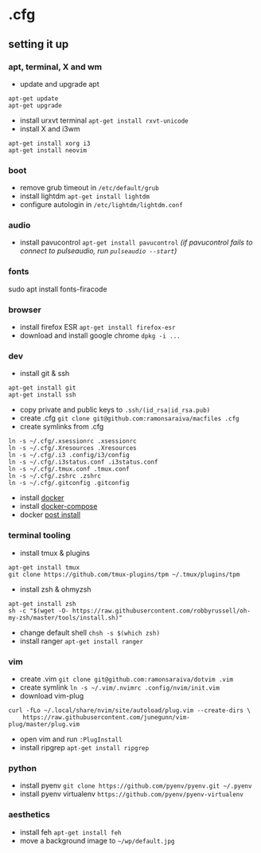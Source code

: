 # .cfg

## setting it up

### apt, terminal, X and wm
* update and upgrade apt
```
apt-get update
apt-get upgrade
```
* install urxvt terminal `apt-get install rxvt-unicode`
* install X and i3wm
```
apt-get install xorg i3
apt-get install neovim
```

### boot

* remove grub timeout in `/etc/default/grub`
* install lightdm `apt-get install lightdm`
* configure autologin in `/etc/lightdm/lightdm.conf`

### audio

* install pavucontrol `apt-get install pavucontrol` 
*(if pavucontrol fails to connect to pulseaudio, run `pulseaudio --start`)*

### fonts

sudo apt install fonts-firacode

### browser

* install firefox ESR `apt-get install firefox-esr`
* download and install google chrome `dpkg -i ...`

### dev

* install git & ssh
```
apt-get install git
apt-get install ssh
```
* copy private and public keys to `.ssh/(id_rsa|id_rsa.pub)`
* create .cfg `git clone git@github.com:ramonsaraiva/macfiles .cfg`
* create symlinks from .cfg
```
ln -s ~/.cfg/.xsessionrc .xsessionrc
ln -s ~/.cfg/.Xresources .Xresources
ln -s ~/.cfg/.i3 .config/i3/config
ln -s ~/.cfg/.i3status.conf .i3status.conf
ln -s ~/.cfg/.tmux.conf .tmux.conf
ln -s ~/.cfg/.zshrc .zshrc
ln -s ~/.cfg/.gitconfig .gitconfig
```
* install [docker](https://docs.docker.com/install/linux/docker-ce/debian/)
* install [docker-compose](https://docs.docker.com/compose/install/)
* docker [post install](https://docs.docker.com/install/linux/linux-postinstall/)

### terminal tooling

* install tmux & plugins
```
apt-get install tmux
git clone https://github.com/tmux-plugins/tpm ~/.tmux/plugins/tpm
```
* install zsh & ohmyzsh
```
apt-get install zsh
sh -c "$(wget -O- https://raw.githubusercontent.com/robbyrussell/oh-my-zsh/master/tools/install.sh)"
```
* change default shell `chsh -s $(which zsh)`
* install ranger `apt-get install ranger`

### vim

* create .vim `git clone git@github.com:ramonsaraiva/dotvim .vim`
* create symlink `ln -s ~/.vim/.nvimrc .config/nvim/init.vim`
* download vim-plug
```
curl -fLo ~/.local/share/nvim/site/autoload/plug.vim --create-dirs \
    https://raw.githubusercontent.com/junegunn/vim-plug/master/plug.vim
```
* open vim and run `:PlugInstall`
* install ripgrep `apt-get install ripgrep`

### python

* install pyenv `git clone https://github.com/pyenv/pyenv.git ~/.pyenv`
* install pyenv virtualenv `https://github.com/pyenv/pyenv-virtualenv`

### aesthetics

* install feh `apt-get install feh`
* move a background image to `~/wp/default.jpg`
